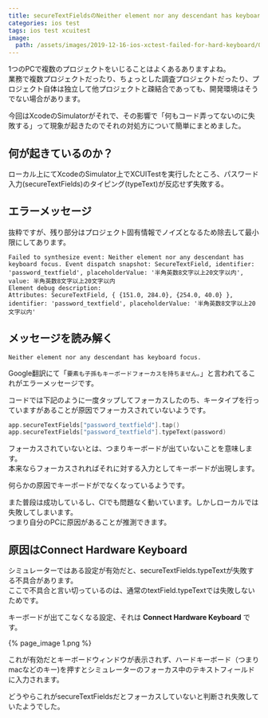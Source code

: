 ```yaml
---
title: secureTextFieldsのNeither element nor any descendant has keyboard focusを対処する
categories: ios test
tags: ios test xcuitest
image:
  path: /assets/images/2019-12-16-ios-xctest-failed-for-hard-keyboard/0.png
---
```

1つのPCで複数のプロジェクトをいじることはよくあるありますよね。  
業務で複数プロジェクトだったり、ちょっとした調査プロジェクトだったり、プロジェクト自体は独立して他プロジェクトと疎結合であっても、開発環境はそうでない場合があります。

今回はXcodeのSimulatorがそれで、その影響で「何もコード弄ってないのに失敗する」って現象が起きたのでそれの対処方について簡単にまとめました。

## 何が起きているのか？

ローカル上にてXcodeのSimulator上でXCUITestを実行したところ、パスワード入力(secureTextFields)のタイピング(typeText)が反応せず失敗する。

## エラーメッセージ

抜粋ですが、残り部分はプロジェクト固有情報でノイズとなるため除去して最小限にしてあります。

```
Failed to synthesize event: Neither element nor any descendant has keyboard focus. Event dispatch snapshot: SecureTextField, identifier: 'password_textfield', placeholderValue: '半角英数8文字以上20文字以内', value: 半角英数8文字以上20文字以内
Element debug description:
Attributes: SecureTextField, { {151.0, 284.0}, {254.0, 40.0} }, identifier: 'password_textfield', placeholderValue: '半角英数8文字以上20文字以内'
```

## メッセージを読み解く

```
Neither element nor any descendant has keyboard focus.
```
Google翻訳にて「`要素も子孫もキーボードフォーカスを持ちません。`」と言われてるこれがエラーメッセージです。

コードでは下記のように一度タップしてフォーカスしたのち、キータイプを行っていますがあることが原因でフォーカスされていないようです。

```swift
app.secureTextFields["password_textfield"].tap()
app.secureTextFields["password_textfield"].typeText(password)
```

フォーカスされていないとは、つまりキーボードが出ていないことを意味します。  
本来ならフォーカスされればそれに対する入力としてキーボードが出現します。

何らかの原因でキーボードがでなくなっているようです。


また普段は成功しているし、CIでも問題なく動いています。しかしローカルでは失敗してしまいます。  
つまり自分のPCに原因があることが推測できます。

## 原因はConnect Hardware Keyboard

シミュレーターではある設定が有効だと、secureTextFields.typeTextが失敗する不具合があります。  
ここで不具合と言い切っているのは、通常のtextField.typeTextでは失敗しないためです。

キーボードが出てこなくなる設定、それは **Connect Hardware Keyboard** です。

{% page_image 1.png %}

これが有効だとキーボードウィンドウが表示されず、ハードキーボード（つまりmacなどのキー)を押すとシミュレーターのフォーカス中のテキストフィールドに入力されます。

どうやらこれがsecureTextFieldsだとフォーカスしていないと判断され失敗していたようでした。

